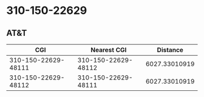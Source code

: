 # 310-150-22629
## AT&T


| CGI | Nearest CGI | Distance |
|-----|-------------|----------|
| 310-150-22629-48111 | 310-150-22629-48112 | 6027.33010919 |
| 310-150-22629-48112 | 310-150-22629-48111 | 6027.33010919 |
